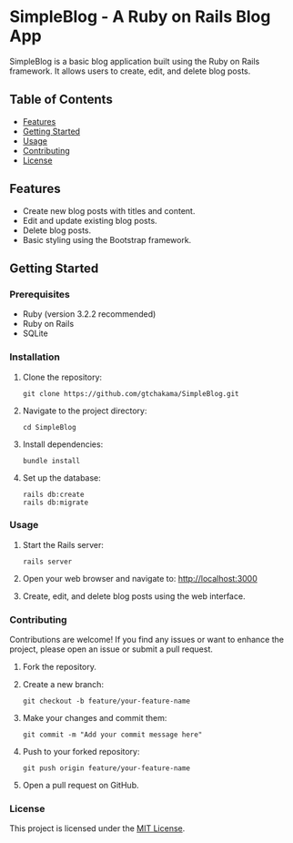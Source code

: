 
# SimpleBlog - A Ruby on Rails Blog App

SimpleBlog is a basic blog application built using the Ruby on Rails framework. It allows users to create, edit, and delete blog posts.

## Table of Contents

- [Features](#features)
- [Getting Started](#getting-started)
- [Usage](#usage)
- [Contributing](#contributing)
- [License](#license)

## Features

- Create new blog posts with titles and content.
- Edit and update existing blog posts.
- Delete blog posts.
- Basic styling using the Bootstrap framework.

## Getting Started

### Prerequisites

- Ruby (version 3.2.2 recommended)
- Ruby on Rails
- SQLite

### Installation

1. Clone the repository:

   ```
   git clone https://github.com/gtchakama/SimpleBlog.git
   ```

2. Navigate to the project directory:

   ```
   cd SimpleBlog
   ```

3. Install dependencies:

   ```
   bundle install
   ```

4. Set up the database:

   ```
   rails db:create
   rails db:migrate
   ```

### Usage

1. Start the Rails server:

   ```
   rails server
   ```

2. Open your web browser and navigate to: <http://localhost:3000>

3. Create, edit, and delete blog posts using the web interface.

### Contributing

Contributions are welcome! If you find any issues or want to enhance the project, please open an issue or submit a pull request.

1. Fork the repository.

2. Create a new branch:

   ```
   git checkout -b feature/your-feature-name
   ```

3. Make your changes and commit them:

   ```
   git commit -m "Add your commit message here"
   ```

4. Push to your forked repository:

   ```
   git push origin feature/your-feature-name
   ```

5. Open a pull request on GitHub.

### License

This project is licensed under the [MIT License](LICENSE).
